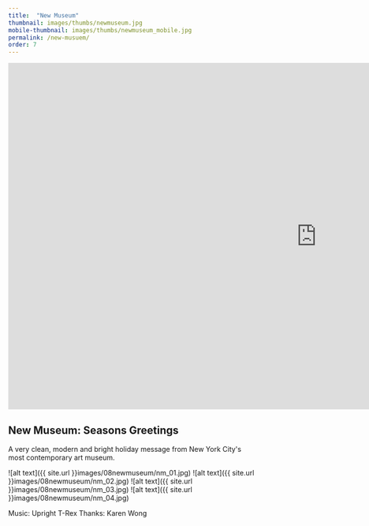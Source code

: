 ```yaml
---
title:  "New Museum"
thumbnail: images/thumbs/newmuseum.jpg
mobile-thumbnail: images/thumbs/newmuseum_mobile.jpg
permalink: /new-musuem/
order: 7
---
```


<div class='embed-container'>
 <iframe src="https://player.vimeo.com/video/114090705?color=f16961&title=0&byline=0&portrait=0" width="1250" height="703" frameborder="0" webkitallowfullscreen mozallowfullscreen allowfullscreen></iframe>
</div>


## New Museum: Seasons Greetings
A very clean, modern and bright holiday message from New York City's most contemporary art museum.


![alt text]({{ site.url }}images/08newmuseum/nm_01.jpg)
![alt text]({{ site.url }}images/08newmuseum/nm_02.jpg)
![alt text]({{ site.url }}images/08newmuseum/nm_03.jpg)
![alt text]({{ site.url }}images/08newmuseum/nm_04.jpg)

Music: Upright T-Rex
Thanks:  Karen Wong
